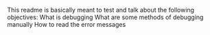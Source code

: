 This readme is basically meant to test and talk about the following objectives:
What is debugging
What are some methods of debugging manually
How to read the error messages
